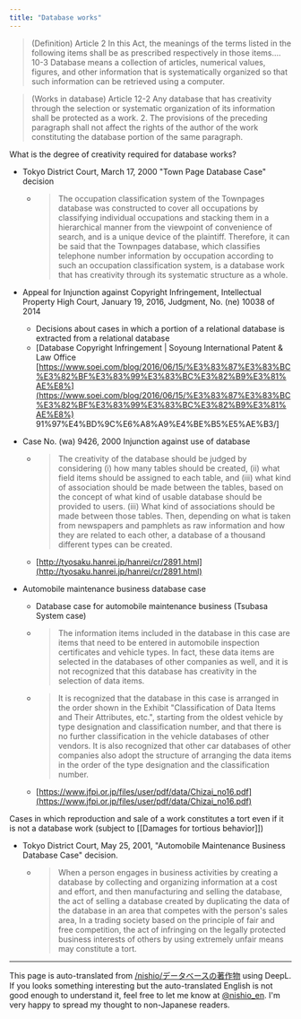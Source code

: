 ```yaml
---
title: "Database works"
---
```


>  (Definition)
>  Article 2 In this Act, the meanings of the terms listed in the following items shall be as prescribed respectively in those items....
>  10-3 Database means a collection of articles, numerical values, figures, and other information that is systematically organized so that such information can be retrieved using a computer.

>  (Works in database)
>  Article 12-2 Any database that has creativity through the selection or systematic organization of its information shall be protected as a work.
>  2. The provisions of the preceding paragraph shall not affect the rights of the author of the work constituting the database portion of the same paragraph.

What is the degree of creativity required for database works?

- Tokyo District Court, March 17, 2000 "Town Page Database Case" decision
    - > The occupation classification system of the Townpages database was constructed to cover all occupations by classifying individual occupations and stacking them in a hierarchical manner from the viewpoint of convenience of search, and is a unique device of the plaintiff. Therefore, it can be said that the Townpages database, which classifies telephone number information by occupation according to such an occupation classification system, is a database work that has creativity through its systematic structure as a whole.

- Appeal for Injunction against Copyright Infringement, Intellectual Property High Court, January 19, 2016, Judgment, No. (ne) 10038 of 2014
    - Decisions about cases in which a portion of a relational database is extracted from a relational database
    - [Database Copyright Infringement | Soyoung International Patent & Law Office [https://www.soei.com/blog/2016/06/15/%E3%83%87%E3%83%BC%E3%82%BF%E3%83%99%E3%83%BC%E3%82%B9%E3%81%AE%E8%](https://www.soei.com/blog/2016/06/15/%E3%83%87%E3%83%BC%E3%82%BF%E3%83%99%E3%83%BC%E3%82%B9%E3%81%AE%E8%) 91%97%E4%BD%9C%E6%A8%A9%E4%BE%B5%E5%AE%B3/]

- Case No. (wa) 9426, 2000 Injunction against use of database
    - > The creativity of the database should be judged by considering (i) how many tables should be created, (ii) what field items should be assigned to each table, and (iii) what kind of association should be made between the tables, based on the concept of what kind of usable database should be provided to users. (iii) What kind of associations should be made between those tables. Then, depending on what is taken from newspapers and pamphlets as raw information and how they are related to each other, a database of a thousand different types can be created.
    - [http://tyosaku.hanrei.jp/hanrei/cr/2891.html](http://tyosaku.hanrei.jp/hanrei/cr/2891.html)

- Automobile maintenance business database case
    - Database case for automobile maintenance business (Tsubasa System case)
    - > The information items included in the database in this case are items that need to be entered in automobile inspection certificates and vehicle types. In fact, these data items are selected in the databases of other companies as well, and it is not recognized that this database has creativity in the selection of data items.
    - > It is recognized that the database in this case is arranged in the order shown in the Exhibit "Classification of Data Items and Their Attributes, etc.", starting from the oldest vehicle by type designation and classification number, and that there is no further classification in the vehicle databases of other vendors. It is also recognized that other car databases of other companies also adopt the structure of arranging the data items in the order of the type designation and the classification number.
    - [https://www.jfpi.or.jp/files/user/pdf/data/Chizai_no16.pdf](https://www.jfpi.or.jp/files/user/pdf/data/Chizai_no16.pdf)

Cases in which reproduction and sale of a work constitutes a tort even if it is not a database work (subject to [[Damages for tortious behavior]])
- Tokyo District Court, May 25, 2001, "Automobile Maintenance Business Database Case" decision.
    - > When a person engages in business activities by creating a database by collecting and organizing information at a cost and effort, and then manufacturing and selling the database, the act of selling a database created by duplicating the data of the database in an area that competes with the person's sales area, In a trading society based on the principle of fair and free competition, the act of infringing on the legally protected business interests of others by using extremely unfair means may constitute a tort.
---
This page is auto-translated from [/nishio/データベースの著作物](https://scrapbox.io/nishio/データベースの著作物) using DeepL. If you looks something interesting but the auto-translated English is not good enough to understand it, feel free to let me know at [@nishio_en](https://twitter.com/nishio_en). I'm very happy to spread my thought to non-Japanese readers.